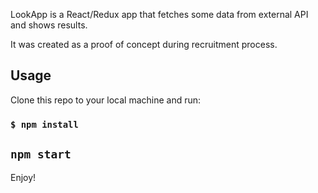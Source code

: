 LookApp is a React/Redux app that fetches some data from external API and shows results.

It was created as a proof of concept during recruitment process.

## Usage

Clone this repo to your local machine and run:

### `$ npm install`
## `npm start`

Enjoy!

